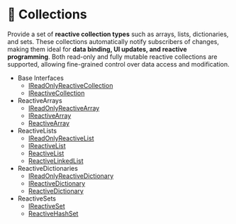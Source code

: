 # 🧩 Collections

Provide a set of **reactive collection types** such as arrays, lists, dictionaries, and sets. These collections
automatically notify subscribers of changes, making them ideal for **data binding, UI updates, and reactive
programming**. Both read-only and fully mutable reactive collections are supported, allowing fine-grained control over
data access and modification.

- Base Interfaces
  - [IReadOnlyReactiveCollection](IReadOnlyReactiveCollection.md) <!-- + -->
  - [IReactiveCollection](IReactiveCollection.md) <!-- + -->
- ReactiveArrays
  - [IReadOnlyReactiveArray](IReadOnlyReactiveArray.md) <!-- + -->
  - [IReactiveArray](IReactiveArray.md) <!-- + -->
  - [ReactiveArray](ReactiveArray.md) <!-- + -->
- ReactiveLists
  - [IReadOnlyReactiveList](IReadOnlyReactiveList.md) <!-- + -->
  - [IReactiveList](IReactiveList.md) <!-- + -->
  - [ReactiveList](ReactiveList.md) <!-- + -->
  - [ReactiveLinkedList](ReactiveLinkedList.md)
- ReactiveDictionaries
  - [IReadOnlyReactiveDictionary](IReadOnlyReactiveDictionary.md)
  - [IReactiveDictionary](IReactiveDictionary.md)
  - [ReactiveDictionary](ReactiveDictionary.md)
- ReactiveSets
  - [IReactiveSet](IReactiveHashSet.md)
  - [ReactiveHashSet](ReactiveHashSet.md)
